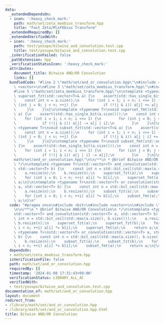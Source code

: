 ```yaml
---
data:
  _extendedDependsOn:
  - icon: ':heavy_check_mark:'
    path: math/set/zeta_moebius_transform.hpp
    title: "Fast Zeta/M\xF6bius Transform"
  _extendedRequiredBy: []
  _extendedVerifiedWith:
  - icon: ':heavy_check_mark:'
    path: test/yosupo/bitwise_and_convolution.test.cpp
    title: test/yosupo/bitwise_and_convolution.test.cpp
  _isVerificationFailed: false
  _pathExtension: hpp
  _verificationStatusIcon: ':heavy_check_mark:'
  attributes:
    document_title: Bitwise AND/OR Convolution
    links: []
  bundledCode: "#line 2 \"math/set/and_or_convolution.hpp\"\n#include <bit>\n#include\
    \ <vector>\n\n#line 3 \"math/set/zeta_moebius_transform.hpp\"\n#include <cassert>\n\
    #line 5 \"math/set/zeta_moebius_transform.hpp\"\n\ntemplate <typename T>\nvoid\
    \ superset_fzt(std::vector<T>& a) {\n    assert(std::has_single_bit(a.size()));\n\
    \    const int n = a.size();\n    for (int i = 1; i < n; i <<= 1) {\n        for\
    \ (int j = 0; j < n; ++j) {\n            if (!(j & i)) a[j] += a[j | i];\n   \
    \     }\n    }\n}\n\ntemplate <typename T>\nvoid superset_fmt(std::vector<T>&\
    \ a) {\n    assert(std::has_single_bit(a.size()));\n    const int n = a.size();\n\
    \    for (int i = 1; i < n; i <<= 1) {\n        for (int j = 0; j < n; ++j) {\n\
    \            if (!(j & i)) a[j] -= a[j | i];\n        }\n    }\n}\n\ntemplate\
    \ <typename T>\nvoid subset_fzt(std::vector<T>& a) {\n    assert(std::has_single_bit(a.size()));\n\
    \    const int n = a.size();\n    for (int i = 1; i < n; i <<= 1) {\n        for\
    \ (int j = 0; j < n; ++j) {\n            if (!(j & i)) a[j | i] += a[j];\n   \
    \     }\n    }\n}\n\ntemplate <typename T>\nvoid subset_fmt(std::vector<T>& a)\
    \ {\n    assert(std::has_single_bit(a.size()));\n    const int n = a.size();\n\
    \    for (int i = 1; i < n; i <<= 1) {\n        for (int j = 0; j < n; ++j) {\n\
    \            if (!(j & i)) a[j | i] -= a[j];\n        }\n    }\n}\n#line 6 \"\
    math/set/and_or_convolution.hpp\"\n\n/**\n * @brief Bitwise AND/OR Convolution\n\
    \ */\n\ntemplate <typename T>\nstd::vector<T> and_convolution(std::vector<T> a,\
    \ std::vector<T> b) {\n    const int n = std::bit_ceil(std::max(a.size(), b.size()));\n\
    \    a.resize(n);\n    b.resize(n);\n    superset_fzt(a);\n    superset_fzt(b);\n\
    \    for (int i = 0; i < n; ++i) a[i] *= b[i];\n    superset_fmt(a);\n    return\
    \ a;\n}\n\ntemplate <typename T>\nstd::vector<T> or_convolution(std::vector<T>\
    \ a, std::vector<T> b) {\n    const int n = std::bit_ceil(std::max(a.size(), b.size()));\n\
    \    a.resize(n);\n    b.resize(n);\n    subset_fzt(a);\n    subset_fzt(b);\n\
    \    for (int i = 0; i < n; ++i) a[i] *= b[i];\n    subset_fmt(a);\n    return\
    \ a;\n}\n"
  code: "#pragma once\n#include <bit>\n#include <vector>\n\n#include \"zeta_moebius_transform.hpp\"\
    \n\n/**\n * @brief Bitwise AND/OR Convolution\n */\n\ntemplate <typename T>\n\
    std::vector<T> and_convolution(std::vector<T> a, std::vector<T> b) {\n    const\
    \ int n = std::bit_ceil(std::max(a.size(), b.size()));\n    a.resize(n);\n   \
    \ b.resize(n);\n    superset_fzt(a);\n    superset_fzt(b);\n    for (int i = 0;\
    \ i < n; ++i) a[i] *= b[i];\n    superset_fmt(a);\n    return a;\n}\n\ntemplate\
    \ <typename T>\nstd::vector<T> or_convolution(std::vector<T> a, std::vector<T>\
    \ b) {\n    const int n = std::bit_ceil(std::max(a.size(), b.size()));\n    a.resize(n);\n\
    \    b.resize(n);\n    subset_fzt(a);\n    subset_fzt(b);\n    for (int i = 0;\
    \ i < n; ++i) a[i] *= b[i];\n    subset_fmt(a);\n    return a;\n}\n"
  dependsOn:
  - math/set/zeta_moebius_transform.hpp
  isVerificationFile: false
  path: math/set/and_or_convolution.hpp
  requiredBy: []
  timestamp: '2024-01-08 17:31:43+09:00'
  verificationStatus: LIBRARY_ALL_AC
  verifiedWith:
  - test/yosupo/bitwise_and_convolution.test.cpp
documentation_of: math/set/and_or_convolution.hpp
layout: document
redirect_from:
- /library/math/set/and_or_convolution.hpp
- /library/math/set/and_or_convolution.hpp.html
title: Bitwise AND/OR Convolution
---
```

